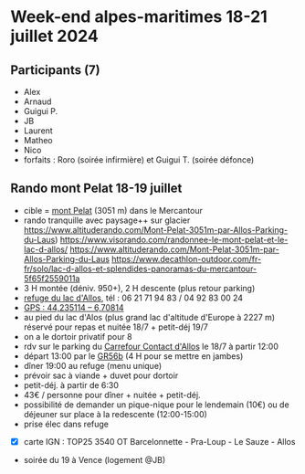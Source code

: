 # Week-end alpes-maritimes 18-21 juillet 2024

## Participants (7)
- Alex
- Arnaud
- Guigui P.
- JB
- Laurent
- Matheo
- Nico
- forfaits : Roro (soirée infirmière) et Guigui T. (soirée défonce)

##  Rando mont Pelat 18-19 juillet
- cible = [mont Pelat](https://fr.wikipedia.org/wiki/Mont_Pelat) (3051 m) dans le Mercantour 
- rando tranquille avec paysage++ sur glacier
https://www.altituderando.com/Mont-Pelat-3051m-par-Allos-Parking-du-Laus)
https://www.visorando.com/randonnee-le-mont-pelat-et-le-lac-d-allos/
https://www.altituderando.com/Mont-Pelat-3051m-par-Allos-Parking-du-Laus
https://www.decathlon-outdoor.com/fr-fr/solo/lac-d-allos-et-splendides-panoramas-du-mercantour-5f65f2559011a
- 3 H montée (déniv. 950+), 2 H descente (plus retour parking)
- [refuge du lac d'Allos](https://www.refugedulacdallos.com), tél : 06 21 71 94 83 / 04 92 83 00 24 
- [GPS : 44,235114 – 6,70814](https://goo.gl/maps/SkzWTfpCjLvxQ4hg7)
- au pied du lac d'Alos (plus grand lac d'altitude d'Europe à 2227 m) réservé pour repas et nuitée 18/7 + petit-déj 19/7
- on a le dortoir privatif pour 8
- rdv sur le parking du [Carrefour Contact d'Allos](https://maps.app.goo.gl/CgU749uBrg6BCBTV6) le 18/7 à partir 12:00
- départ 13:00 par le [GR56b](https://www.refugedulacdallos.com/acces) (4 H pour se mettre en jambes) 
- dîner 19:00 au refuge (menu unique)
- prévoir sac à viande + duvet pour dortoir
- petit-déj. à partir de 6:30
- 43€ / personne pour dîner + nuitée + petit-déj.
- possibilité de demander un pique-nique pour le lendemain (10€) ou de déjeuner sur place à la redescente (12:00-15:00) 
- prise élec dans refuge
- [X] carte IGN : TOP25 3540 OT Barcelonnette - Pra-Loup - Le Sauze - Allos
- soirée du 19 à Vence (logement @JB)
